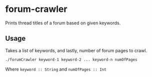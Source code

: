 # forum-crawler

Prints thread titles of a forum based on given keywords.

## Usage 

Takes a list of keywords, and lastly, number of forum pages to crawl.

```bash
./forumCrawler keyword-1 keyword-2 ... keyword-n numOfPages
```
Where `keyword :: String` and `numOfPages :: Int`
